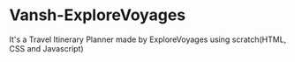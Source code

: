# Vansh-ExploreVoyages
It's a Travel Itinerary Planner made by ExploreVoyages using scratch(HTML, CSS and Javascript)
